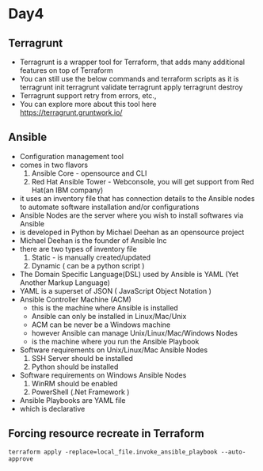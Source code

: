 # Day4

## Terragrunt 
- Terragrunt is a wrapper tool for Terraform, that adds many additional features on top of Terraform
- You can still use the below commands and terraform scripts as it is
  terragrunt init
  terragrunt validate
  terragrunt apply
  terragrunt destroy
- Terragrunt support retry from errors, etc.,
- You can explore more about this tool here https://terragrunt.gruntwork.io/

## Ansible
- Configuration management tool
- comes in two flavors
  1. Ansible Core - opensource and CLI
  2. Red Hat Ansible Tower - Webconsole, you will get support from Red Hat(an IBM company)
- it uses an inventory file that has connection details to the Ansible nodes to automate software installation and/or configurations
- Ansible Nodes are the server where you wish to install softwares via Ansible
- is developed in Python by Michael Deehan as an opensource project
- Michael Deehan is the founder of Ansible Inc
- there are two types of inventory file
  1. Static - is manually created/updated
  2. Dynamic ( can be a python script )
- The Domain Specific Language(DSL) used by Ansible is YAML (Yet Another Markup Language)
- YAML is a superset of JSON ( JavaScript Object Notation )
- Ansible Controller Machine (ACM)
  - this is the machine where Ansible is installed
  - Ansible can only be installed in Linux/Mac/Unix
  - ACM can be never be a Windows machine
  - however Ansible can manage Unix/Linux/Mac/Windows Nodes
  - is the machine where you run the Ansible Playbook 
- Software requirements on Unix/Linux/Mac Ansible Nodes
  1. SSH Server should be installed
  2. Python should be installed
- Software requirements on Windows Ansible Nodes
  1. WinRM should be enabled
  2. PowerShell (.Net Framework )
- Ansible Playbooks are YAML file
- which is declarative

## Forcing resource recreate in Terraform
```
terraform apply -replace=local_file.invoke_ansible_playbook --auto-approve
```

